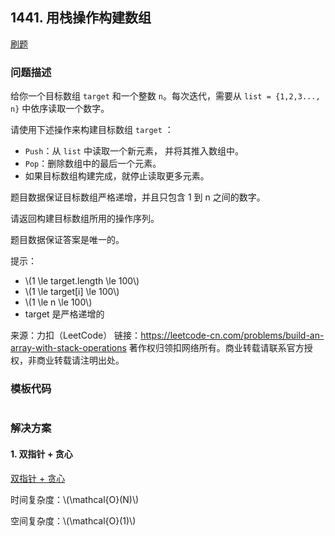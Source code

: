 <script src="https://cdn.bootcss.com/mathjax/2.7.7/MathJax.js?config=TeX-AMS-MML_HTMLorMML"></script>

## 1441. 用栈操作构建数组

[刷题](qu1441/solu/Solution.java)

### 问题描述

给你一个目标数组 `target` 和一个整数 `n`。每次迭代，需要从  `list = {1,2,3..., n}` 中依序读取一个数字。

请使用下述操作来构建目标数组 `target` ：

* `Push`：从 `list` 中读取一个新元素， 并将其推入数组中。
* `Pop`：删除数组中的最后一个元素。
* 如果目标数组构建完成，就停止读取更多元素。

题目数据保证目标数组严格递增，并且只包含 1 到 n 之间的数字。

请返回构建目标数组所用的操作序列。

题目数据保证答案是唯一的。

提示：

* \\(1 \le target.length \le 100\\)
* \\(1 \le target[i] \le 100\\)
* \\(1 \le n \le 100\\)
* target 是严格递增的

来源：力扣（LeetCode）
链接：https://leetcode-cn.com/problems/build-an-array-with-stack-operations
著作权归领扣网络所有。商业转载请联系官方授权，非商业转载请注明出处。


### 模板代码

``` java

```

### 解决方案

#### 1. 双指针 + 贪心

[双指针 + 贪心](qu1441/solu1/Solution.java)

时间复杂度：\\(\mathcal{O}(N)\\)

空间复杂度：\\(\mathcal{O}(1)\\)
